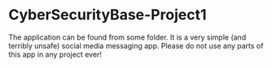 # CyberSecurityBase-Project1

The application can be found from some folder. It is a very simple (and terribly unsafe) social media messaging app. Please do not use any parts of this app in any project ever!
